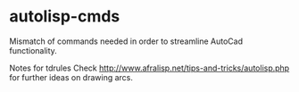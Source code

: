autolisp-cmds
=============
Mismatch of commands needed in order to streamline AutoCad functionality.

Notes for tdrules
Check http://www.afralisp.net/tips-and-tricks/autolisp.php for further ideas on drawing arcs.
